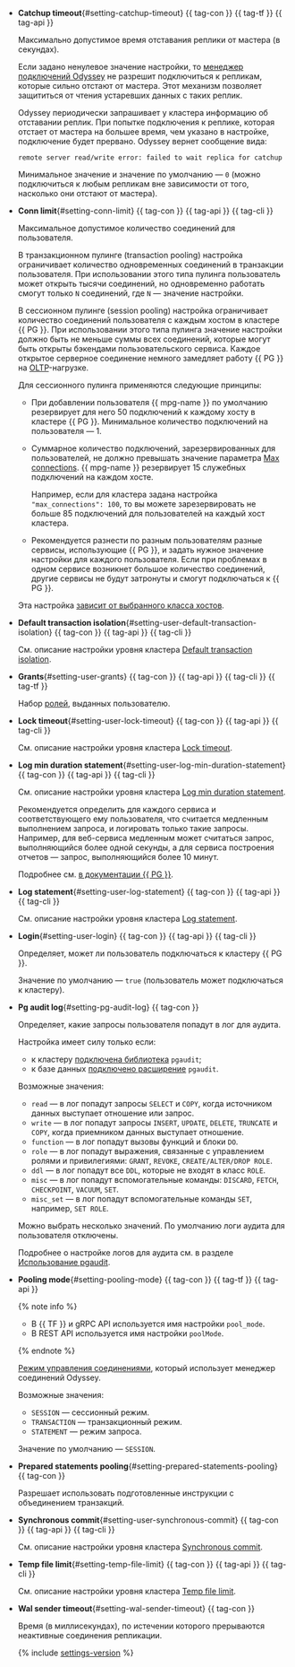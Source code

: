 - **Catchup timeout**{#setting-catchup-timeout} {{ tag-con }} {{ tag-tf }} {{ tag-api }}

    Максимально допустимое время отставания реплики от мастера (в секундах).

    Если задано ненулевое значение настройки, то [менеджер подключений Odyssey](../../managed-postgresql/concepts/pooling.md) не разрешит подключиться к репликам, которые сильно отстают от мастера. Этот механизм позволяет защититься от чтения устаревших данных с таких реплик.

    Odyssey периодически запрашивает у кластера информацию об отставании реплик. При попытке подключения к реплике, которая отстает от мастера на большее время, чем указано в настройке, подключение будет прервано. Odyssey вернет сообщение вида:

    ```text
    remote server read/write error: failed to wait replica for catchup
    ```

    Минимальное значение и значение по умолчанию — `0` (можно подключиться к любым репликам вне зависимости от того, насколько они отстают от мастера).

- **Conn limit**{#setting-conn-limit} {{ tag-con }} {{ tag-api }} {{ tag-cli }}

  Максимальное допустимое количество соединений для пользователя.

  В транзакционном пулинге (transaction pooling) настройка ограничивает количество одновременных соединений в транзакции пользователя. При использовании этого типа пулинга пользователь может открыть тысячи соединений, но одновременно работать смогут только `N` соединений, где `N` — значение настройки.

  В сессионном пулинге (session pooling) настройка ограничивает количество соединений пользователя с каждым хостом в кластере {{ PG }}. При использовании этого типа пулинга значение настройки должно быть не меньше суммы всех соединений, которые могут быть открыты бэкендами пользовательского сервиса. Каждое открытое серверное соединение немного замедляет работу {{ PG }} на [OLTP](../../glossary/oltp.md)-нагрузке.

  Для сессионного пулинга применяются следующие принципы:

  - При добавлении пользователя {{ mpg-name }} по умолчанию резервирует для него 50 подключений к каждому хосту в кластере {{ PG }}. Минимальное количество подключений на пользователя — 1.
  - Суммарное количество подключений, зарезервированных для пользователей, не должно превышать значение параметра [Max connections](../../managed-postgresql/concepts/settings-list.md#setting-max-connections). {{ mpg-name }} резервирует 15 служебных подключений на каждом хосте.

    Например, если для кластера задана настройка `"max_connections": 100`, то вы можете зарезервировать не больше 85 подключений для пользователей на каждый хост кластера.

  - Рекомендуется разнести по разным пользователям разные сервисы, использующие {{ PG }}, и задать нужное значение настройки для каждого пользователя. Если при проблемах в одном сервисе возникнет большое количество соединений, другие сервисы не будут затронуты и смогут подключаться к {{ PG }}.

  Эта настройка [зависит от выбранного класса хостов](#settings-instance-dependent).

- **Default transaction isolation**{#setting-user-default-transaction-isolation} {{ tag-con }} {{ tag-api }} {{ tag-cli }}

  См. описание настройки уровня кластера [Default transaction isolation](#setting-default-transaction-isolation).

- **Grants**{#setting-user-grants} {{ tag-con }} {{ tag-api }} {{ tag-cli }} {{ tag-tf }}

  Набор [ролей](../../managed-postgresql/concepts/roles.md), выданных пользователю.

- **Lock timeout**{#setting-user-lock-timeout} {{ tag-con }} {{ tag-api }} {{ tag-cli }}

  См. описание настройки уровня кластера [Lock timeout](#setting-lock-timeout).

- **Log min duration statement**{#setting-user-log-min-duration-statement} {{ tag-con }} {{ tag-api }} {{ tag-cli }}

  См. описание настройки уровня кластера [Log min duration statement](#setting-log-min-duration-statement).

  Рекомендуется определить для каждого сервиса и соответствующего ему пользователя, что считается медленным выполнением запроса, и логировать только такие запросы. Например, для веб-сервиса медленным может считаться запрос, выполняющийся более одной секунды, а для сервиса построения отчетов — запрос, выполняющийся более 10 минут.

  Подробнее см. [в документации {{ PG }}](https://www.postgresql.org/docs/current/runtime-config-logging.html).

- **Log statement**{#setting-user-log-statement} {{ tag-con }} {{ tag-api }} {{ tag-cli }}

  См. описание настройки уровня кластера [Log statement](#setting-log-statement).

- **Login**{#setting-user-login} {{ tag-con }} {{ tag-api }} {{ tag-cli }}

  Определяет, может ли пользователь подключаться к кластеру {{ PG }}.

  Значение по умолчанию — `true` (пользователь может подключаться к кластеру).

- **Pg audit log**{#setting-pg-audit-log} {{ tag-con }}

  Определяет, какие запросы пользователя попадут в лог для аудита.

  Настройка имеет силу только если:

  * к кластеру [подключена библиотека](../../managed-postgresql/operations/extensions/cluster-extensions.md#libraries-connection) `pgaudit`;
  * к базе данных [подключено расширение](../../managed-postgresql/operations/extensions/cluster-extensions.md#update-extensions) `pgaudit`.

  Возможные значения:

  * `read` — в лог попадут запросы `SELECT` и `COPY`, когда источником данных выступает отношение или запрос.
  * `write` — в лог попадут запросы `INSERT`, `UPDATE`, `DELETE`, `TRUNCATE` и `COPY`, когда приемником данных выступает отношение.
  * `function` — в лог попадут вызовы функций и блоки `DO`.
  * `role` — в лог попадут выражения, связанные с управлением ролями и привилегиями: `GRANT`, `REVOKE`, `CREATE/ALTER/DROP ROLE`.
  * `ddl` — в лог попадут все `DDL`, которые не входят в класс `ROLE`.
  * `misc` — в лог попадут вспомогательные команды: `DISCARD`, `FETCH`, `CHECKPOINT`, `VACUUM`, `SET`.
  * `misc_set` — в лог попадут вспомогательные команды `SET`, например, `SET ROLE`.

  Можно выбрать несколько значений. По умолчанию логи аудита для пользователя отключены.

  Подробнее о настройке логов для аудита см. в разделе [Использование pgaudit](../../managed-postgresql/operations/extensions/pgaudit.md).

- **Pooling mode**{#setting-pooling-mode} {{ tag-con }} {{ tag-tf }} {{ tag-api }}

    {% note info %}

    * В {{ TF }} и gRPC API используется имя настройки `pool_mode`.
    * В REST API используется имя настройки `poolMode`.

    {% endnote %}

    [Режим управления соединениями](../../managed-postgresql/concepts/pooling.md), который использует менеджер соединений Odyssey.

    Возможные значения:

    * `SESSION` — сессионный режим.
    * `TRANSACTION` — транзакционный режим.
    * `STATEMENT` — режим запроса.

    Значение по умолчанию — `SESSION`.

- **Prepared statements pooling**{#setting-prepared-statements-pooling} {{ tag-con }}

  Разрешает использовать подготовленные инструкции с объединением транзакций.

- **Synchronous commit**{#setting-user-synchronous-commit} {{ tag-con }} {{ tag-api }} {{ tag-cli }}

  См. описание настройки уровня кластера [Synchronous commit](#setting-synchronous-commit).

- **Temp file limit**{#setting-temp-file-limit} {{ tag-con }} {{ tag-api }} {{ tag-cli }}

  См. описание настройки уровня кластера [Temp file limit](#setting-temp-file-limit).

- **Wal sender timeout**{#setting-wal-sender-timeout} {{ tag-con }}

  Время (в миллисекундах), по истечении которого прерываются неактивные соединения репликации.

  {% include [settings-version](../../_includes/mdb/mpg/mpg-settings-v-12.md) %}
